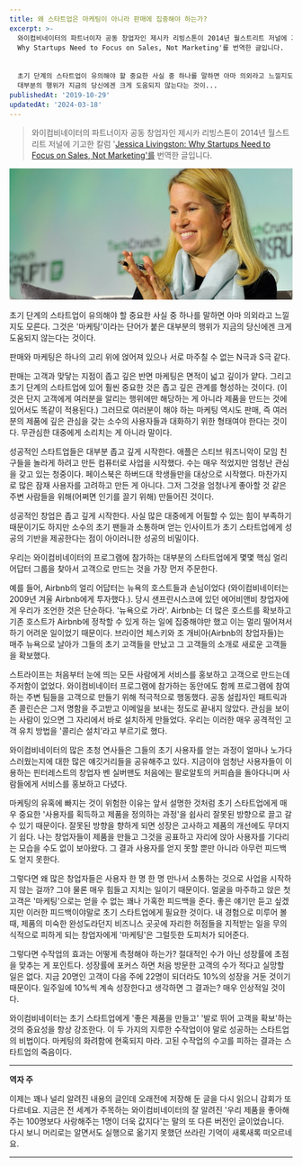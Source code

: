 ```yaml
---
title: 왜 스타트업은 마케팅이 아니라 판매에 집중해야 하는가?
excerpt: >-
  와이컴비네이터의 파트너이자 공동 창업자인 제시카 리빙스톤이 2014년 월스트리트 저널에 기고한 칼럼 'Jessica Livingston:
  Why Startups Need to Focus on Sales, Not Marketing'를 번역한 글입니다.


  초기 단계의 스타트업이 유의해야 할 중요한 사실 중 하나를 말하면 아마 의외라고 느낄지도 모른다. 그것은 '마케팅'이라는 단어가 붙은
  대부분의 행위가 지금의 당신에겐 크게 도움되지 않는다는 것이...
publishedAt: '2019-10-29'
updatedAt: '2024-03-18'
---
```


> 와이컴비네이터의 파트너이자 공동 창업자인 제시카 리빙스톤이 2014년 월스트리트 저널에 기고한 칼럼 '[Jessica Livingston: Why Startups Need to Focus on Sales, Not Marketing'를](https://blogs.wsj.com/accelerators/2014/06/03/jessica-livingston-why-startups-need-to-focus-on-sales-not-marketing/?fbclid=IwAR3Xtqvrh8NnqGGbGhOvGxToZIlwLkVDjsKzPtTu1JlUPiy78zss7pl8DdQ) 번역한 글입니다.

![image.png](images/vWxZ52erv.png)

초기 단계의 스타트업이 유의해야 할 중요한 사실 중 하나를 말하면 아마 의외라고 느낄지도 모른다. 그것은 '마케팅'이라는 단어가 붙은 대부분의 행위가 지금의 당신에겐 크게 도움되지 않는다는 것이다.

판매와 마케팅은 하나의 고리 위에 얹어져 있으나 서로 마주칠 수 없는 N극과 S극 같다.

판매는 고객과 맞닿는 지점이 좁고 깊은 반면 마케팅은 면적이 넓고 깊이가 얕다. 그리고 초기 단계의 스타트업에 있어 훨씬 중요한 것은 좁고 깊은 관계를 형성하는 것이다. (이것은 단지 고객에게 여러분을 알리는 행위에만 해당하는 게 아니라 제품을 만드는 것에 있어서도 똑같이 적용된다.) 그러므로 여러분이 해야 하는 마케팅 역시도 판매, 즉 여러분의 제품에 깊은 관심을 갖는 소수의 사용자들과 대화하기 위한 형태여야 한다는 것이다. 무관심한 대중에게 소리치는 게 아니라 말이다.

성공적인 스타트업들은 대부분 좁고 깊게 시작한다. 애플은 스티브 워즈니악이 모임 친구들을 놀라게 하려고 만든 컴퓨터로 사업을 시작했다. 수는 매우 적었지만 엄청난 관심을 갖고 있는 청중이다. 페이스북은 하버드대 학생들만을 대상으로 시작했다. 마찬가지로 많은 잠재 사용자를 고려하고 만든 게 아니다. 그저 그것을 엄청나게 좋아할 것 같은 주변 사람들을 위해(어쩌면 인기를 끌기 위해) 만들어진 것이다.

성공적인 창업은 좁고 깊게 시작한다. 사실 많은 대중에게 어필할 수 있는 힘이 부족하기 때문이기도 하지만 소수의 초기 팬들과 소통하며 얻는 인사이트가 초기 스타트업에게 성공의 기반을 제공한다는 점이 아이러니한 성공의 비밀이다.

우리는 와이컴비네이터의 프로그램에 참가하는 대부분의 스타트업에게 몇몇 핵심 얼리 어답터 그룹을 찾아서 고객으로 만드는 것을 가장 먼저 주문한다.

예를 들어, Airbnb의 얼리 어답터는 뉴욕의 호스트들과 손님이었다 (와이컴비네이터는 2009년 겨울 Airbnb에게 투자했다.). 당시 샌프란시스코에 있던 에어비앤비 창업자에게 우리가 조언한 것은 단순하다. '뉴욕으로 가라'. Airbnb는 더 많은 호스트를 확보하고 기존 호스트가 Airbnb에 정착할 수 있게 하는 일에 집중해야만 했고 이는 멀리 떨어져서 하기 어려운 일이었기 때문이다. 브라이언 체스키와 조 개비아(Airbnb의 창업자들)는 매주 뉴욕으로 날아가 그들의 초기 고객들을 만났고 그 고객들의 소개로 새로운 고객들을 확보했다.

스트라이프는 처음부터 눈에 띄는 모든 사람에게 서비스를 홍보하고 고객으로 만드는데 주저함이 없었다. 와이컴비네이터 프로그램에 참가하는 동안에도 함께 프로그램에 참여하는 주변 팀들을 고객으로 만들기 위해 적극적으로 행동했다. 공동 설립자인 패트릭과 존 콜린슨은 그저 명함을 주고받고 이메일을 보내는 정도로 끝내지 않았다. 관심을 보이는 사람이 있으면 그 자리에서 바로 설치하게 만들었다. 우리는 이러한 매우 공격적인 고객 유치 방법을 '콜리슨 설치'라고 부르기로 했다.

와이컴비네이터의 많은 초청 연사들은 그들의 초기 사용자를 얻는 과정이 얼마나 노가다스러웠는지에 대한 많은 얘깃거리들을 공유해주고 있다. 지금이야 엄청난 사용자들이 이용하는 핀터레스트의 창업자 벤 실버맨도 처음에는 팔로알토의 커피숍을 돌아다니며 사람들에게 서비스를 홍보하고 다녔다.

마케팅의 유혹에 빠지는 것이 위험한 이유는 앞서 설명한 것처럼 초기 스타트업에게 매우 중요한 '사용자를 획득하고 제품을 정의하는 과정'을 쉽사리 잘못된 방향으로 끌고 갈 수 있기 때문이다. 잘못된 방향을 향하게 되면 성장은 고사하고 제품의 개선에도 무뎌지기 쉽다. 나는 창업자들이 제품을 만들고 그것을 공표하고 자리에 앉아 사용자를 기다리는 모습을 수도 없이 보아왔다. 그 결과 사용자를 얻지 못할 뿐만 아니라 아무런 피드백도 얻지 못한다.

그렇다면 왜 많은 창업자들은 사용자 한 명 한 명 만나서 소통하는 것으로 사업을 시작하지 않는 걸까? 그야 물론 매우 힘들고 지치는 일이기 때문이다. 얼굴을 마주하고 앉은 첫 고객은 '마케팅'으로는 얻을 수 없는 꽤나 가혹한 피드백을 준다. 좋은 얘기만 듣고 싶겠지만 이러한 피드백이야말로 초기 스타트업에게 필요한 것이다. 내 경험으로 미루어 볼 때, 제품의 미숙한 완성도라던지 비즈니스 곳곳에 자리한 허점들을 지적받는 일을 무의식적으로 피하게 되는 창업자에게 '마케팅'은 그럴듯한 도피처가 되어준다.

그렇다면 수작업의 효과는 어떻게 측정해야 하는가? 절대적인 수가 아닌 성장률에 초점을 맞추는 게 포인트다. 성장률에 포커스 하면 처음 방문한 고객의 수가 적다고 실망할 일은 없다. 지금 20명인 고객이 다음 주에 22명이 되더라도 10%의 성장을 거둔 것이기 때문이다. 일주일에 10%씩 계속 성장한다고 생각하면 그 결과는? 매우 인상적일 것이다.

와이컴비네이터는 초기 스타트업에게 '좋은 제품을 만들고' '발로 뛰어 고객을 확보'하는 것의 중요성을 항상 강조한다. 이 두 가지의 지루한 수작업이야 말로 성공하는 스타트업의 비법이다. 마케팅의 화려함에 현혹되지 마라. 고된 수작업의 수고를 피하는 결과는 스타트업의 죽음이다.

---

**역자 주**

이제는 꽤나 널리 알려진 내용의 글인데 오래전에 저장해 둔 글을 다시 읽으니 감회가 또 다르네요. 지금은 전 세계가 주목하는 와이컴비네이터의 잘 알려진 '우리 제품을 좋아해 주는 100명보다 사랑해주는 1명이 더욱 값지다'는 말의 또 다른 버전인 글이었습니다. 다시 보니 머리로는 알면서도 실행으로 옮기지 못했던 쓰라린 기억이 새록새록 떠오르네요.

---